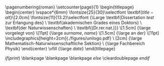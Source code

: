 \pagenumbering{roman}
\setcounter{page}{1}
\begin{titlepage}
    \begin{center}
        \vspace*{6mm}
        \fontsize{25}{30}\selectfont
        \textbf{$title-alt$}\\[2.0cm]
        \fontsize{11}{13.2}\selectfont
        {\Large \textbf{Dissertation $test$ zur Erlangung des} \\
         \textbf{akademischen Grades eines Doktors} \\
         \textbf{der Naturwissenschaften} \\
         \textbf{(Dr.rer.nat.)}} \\[1.5cm]
        {\large vorgelegt von}  \\[11pt]
        {\large $surname$, $name$} \\[1.5cm]
        {\large an der} \\[11pt]
        \includegraphics[height=2cm]{./figures/unilogo.pdf} \\ [2cm]
        {\large Mathematisch-Naturwissenschaftliche Sektion} \\
        {\large Fachbereich Physik}
    \end{center}
    \vfill
    {\large $date$}
\end{titlepage}

$if(print)$
\blankpage
\blankpage
\blankpage
$else$
\cleardoublepage
$endif$

